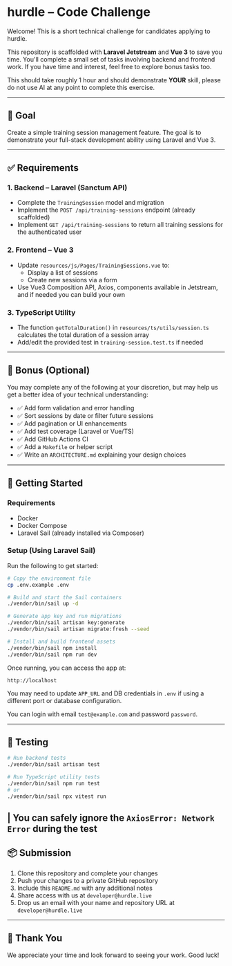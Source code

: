 # hurdle – Code Challenge

Welcome! This is a short technical challenge for candidates applying to hurdle.

This repository is scaffolded with **Laravel Jetstream** and **Vue 3** to save you time.
You'll complete a small set of tasks involving backend and frontend work.
If you have time and interest, feel free to explore bonus tasks too.

This should take roughly 1 hour and should demonstrate **YOUR** skill, please do not use AI at any point to complete this exercise.

---

## 🧠 Goal

Create a simple training session management feature. The goal is to demonstrate your full-stack development ability using Laravel and Vue 3.

---

## ✅ Requirements

### 1. Backend – Laravel (Sanctum API)
- Complete the `TrainingSession` model and migration
- Implement the `POST /api/training-sessions` endpoint (already scaffolded)
- Implement `GET /api/training-sessions` to return all training sessions for the authenticated user

### 2. Frontend – Vue 3
- Update `resources/js/Pages/TrainingSessions.vue` to:
    - Display a list of sessions
    - Create new sessions via a form
- Use Vue3 Composition API, Axios, components available in Jetstream, and if needed you can build your own

### 3. TypeScript Utility
- The function `getTotalDuration()` in `resources/ts/utils/session.ts` calculates the total duration of a session array
- Add/edit the provided test in `training-session.test.ts` if needed

---

## 🌟 Bonus (Optional)

You may complete any of the following at your discretion, but may help us get a better idea of your technical understanding:

- ✅ Add form validation and error handling
- ✅ Sort sessions by date or filter future sessions
- ✅ Add pagination or UI enhancements
- ✅ Add test coverage (Laravel or Vue/TS)
- ✅ Add GitHub Actions CI
- ✅ Add a `Makefile` or helper script
- ✅ Write an `ARCHITECTURE.md` explaining your design choices

---

## 🚀 Getting Started

### Requirements
- Docker
- Docker Compose
- Laravel Sail (already installed via Composer)

### Setup (Using Laravel Sail)

Run the following to get started:

```bash
# Copy the environment file
cp .env.example .env

# Build and start the Sail containers
./vendor/bin/sail up -d

# Generate app key and run migrations
./vendor/bin/sail artisan key:generate
./vendor/bin/sail artisan migrate:fresh --seed

# Install and build frontend assets
./vendor/bin/sail npm install
./vendor/bin/sail npm run dev
```

Once running, you can access the app at:

```
http://localhost
```

You may need to update `APP_URL` and DB credentials in `.env` if using a different port or database configuration.

You can login with email `test@example.com` and password `password`.

---

## 🧪 Testing

```bash
# Run backend tests
./vendor/bin/sail artisan test

# Run TypeScript utility tests
./vendor/bin/sail npm run test
# or
./vendor/bin/sail npx vitest run
```
| You can safely ignore the `AxiosError: Network Error` during the test 
---

## 📦 Submission

1. Clone this repository and complete your changes
2. Push your changes to a private GitHub repository
3. Include this `README.md` with any additional notes
4. Share access with us at `developer@hurdle.live`
5. Drop us an email with your name and repository URL at `developer@hurdle.live`

---

## 🙌 Thank You

We appreciate your time and look forward to seeing your work. Good luck!
